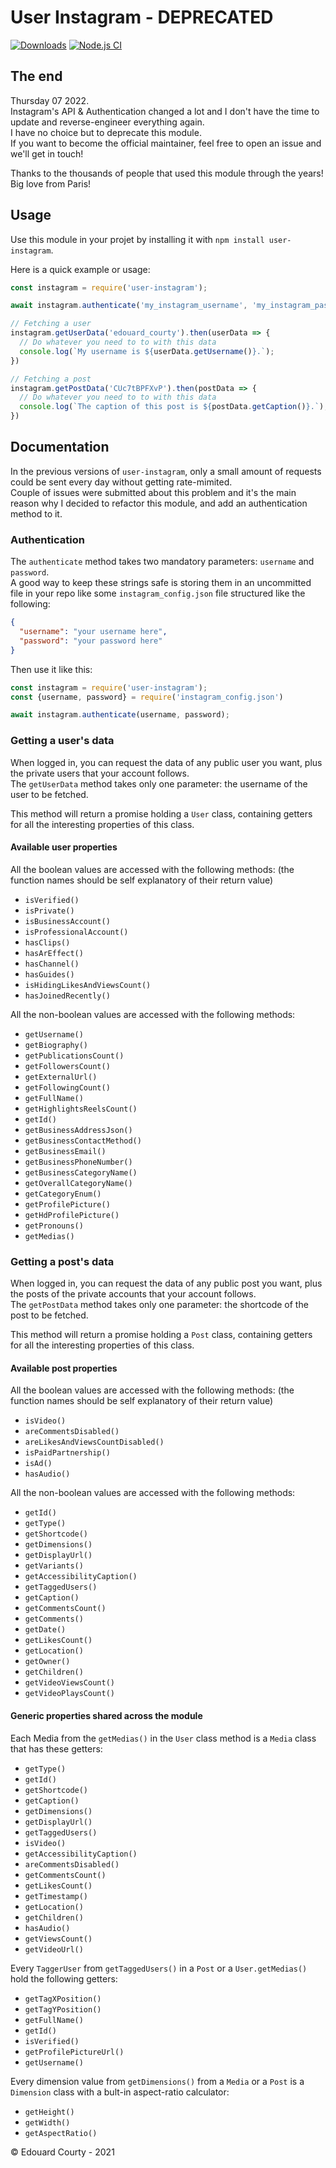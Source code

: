# User Instagram - DEPRECATED

[![Downloads](https://img.shields.io/npm/dt/user-instagram)](https://img.shields.io/david/EdouardCourty/user-instagram)
[![Node.js CI](https://github.com/EdouardCourty/user-instagram/actions/workflows/node.js.yml/badge.svg)](https://github.com/EdouardCourty/user-instagram/actions/workflows/node.js.yml)

## The end

Thursday 07 2022.  
Instagram's API & Authentication changed a lot and I don't have the time to update and reverse-engineer everything again.  
I have no choice but to deprecate this module.  
If you want to become the official maintainer, feel free to open an issue and we'll get in touch!  

Thanks to the thousands of people that used this module through the years!  
Big love from Paris!  

## Usage

Use this module in your projet by installing it with `npm install user-instagram`.

Here is a quick example or usage:
```javascript
const instagram = require('user-instagram');

await instagram.authenticate('my_instagram_username', 'my_instagram_password');

// Fetching a user
instagram.getUserData('edouard_courty').then(userData => {
  // Do whatever you need to to with this data
  console.log(`My username is ${userData.getUsername()}.`);
})

// Fetching a post
instagram.getPostData('CUc7tBPFXvP').then(postData => {
  // Do whatever you need to to with this data
  console.log(`The caption of this post is ${postData.getCaption()}.`);
})
```

## Documentation

In the previous versions of `user-instagram`, only a small amount of requests could be sent every day without getting rate-mimited.  
Couple of issues were submitted about this problem and it's the main reason why I decided to refactor this module, and add an authentication method to it. 

### Authentication

The `authenticate` method takes two mandatory parameters: `username` and `password`.  
A good way to keep these strings safe is storing them in an uncommitted file in your repo like some `instagram_config.json` file structured like the following:
```json
{
  "username": "your username here",
  "password": "your password here"
}
```
Then use it like this:
```javascript
const instagram = require('user-instagram');
const {username, password} = require('instagram_config.json')

await instagram.authenticate(username, password);
```

### Getting a user's data

When logged in, you can request the data of any public user you want, plus the private users that your account follows.  
The `getUserData` method takes only one parameter: the username of the user to be fetched.  

This method will return a promise holding a `User` class, containing getters for all the interesting properties of this class.

#### Available user properties

All the boolean values are accessed with the following methods: (the function names should be self explanatory of their return value)
- `isVerified()`
- `isPrivate()`
- `isBusinessAccount()`
- `isProfessionalAccount()`
- `hasClips()`
- `hasArEffect()`
- `hasChannel()`
- `hasGuides()`
- `isHidingLikesAndViewsCount()`
- `hasJoinedRecently()`

All the non-boolean values are accessed with the following methods:
- `getUsername()`
- `getBiography()`
- `getPublicationsCount()`
- `getFollowersCount()`
- `getExternalUrl()`
- `getFollowingCount()`
- `getFullName()`
- `getHighlightsReelsCount()`
- `getId()`
- `getBusinessAddressJson()`
- `getBusinessContactMethod()`
- `getBusinessEmail()`
- `getBusinessPhoneNumber()`
- `getBusinessCategoryName()`
- `getOverallCategoryName()`
- `getCategoryEnum()`
- `getProfilePicture()`
- `getHdProfilePicture()`
- `getPronouns()`
- `getMedias()`

### Getting a post's data

When logged in, you can request the data of any public post you want, plus the posts of the private accounts that your account follows.  
The `getPostData` method takes only one parameter: the shortcode of the post to be fetched.

This method will return a promise holding a `Post` class, containing getters for all the interesting properties of this class.

#### Available post properties

All the boolean values are accessed with the following methods: (the function names should be self explanatory of their return value)
- `isVideo()`
- `areCommentsDisabled()`
- `areLikesAndViewsCountDisabled()`
- `isPaidPartnership()`
- `isAd()`
- `hasAudio()`

All the non-boolean values are accessed with the following methods:
- `getId()`
- `getType()`
- `getShortcode()`
- `getDimensions()`
- `getDisplayUrl()`
- `getVariants()`
- `getAccessibilityCaption()`
- `getTaggedUsers()`
- `getCaption()`
- `getCommentsCount()`
- `getComments()`
- `getDate()`
- `getLikesCount()`
- `getLocation()`
- `getOwner()`
- `getChildren()`
- `getVideoViewsCount()`
- `getVideoPlaysCount()`

#### Generic properties shared across the module

Each Media from the `getMedias()` in the `User` class method is a `Media` class that has these getters:
- `getType()`
- `getId()`
- `getShortcode()`
- `getCaption()`
- `getDimensions()`
- `getDisplayUrl()`
- `getTaggedUsers()`
- `isVideo()`
- `getAccessibilityCaption()`
- `areCommentsDisabled()`
- `getCommentsCount()`
- `getLikesCount()`
- `getTimestamp()`
- `getLocation()`
- `getChildren()`
- `hasAudio()`
- `getViewsCount()`
- `getVideoUrl()`

Every `TaggerUser` from `getTaggedUsers()` in a `Post` or a `User.getMedias()` hold the following getters:
- `getTagXPosition()`
- `getTagYPosition()`
- `getFullName()`
- `getId()`
- `isVerified()`
- `getProfilePictureUrl()`
- `getUsername()`

Every dimension value from `getDimensions()` from a `Media` or a `Post` is a `Dimension` class with a bult-in aspect-ratio calculator:
- `getHeight()`
- `getWidth()`
- `getAspectRatio()`

&copy; Edouard Courty - 2021
